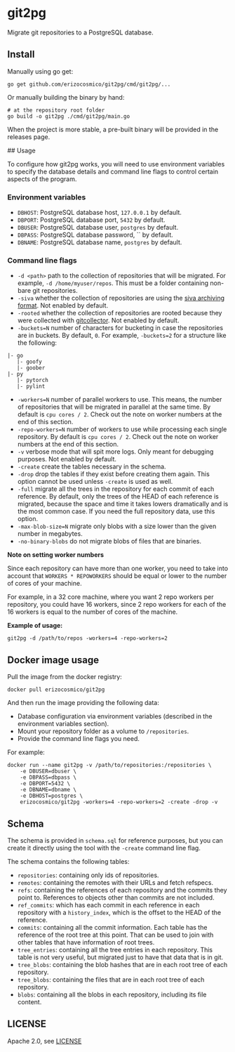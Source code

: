 # git2pg

Migrate git repositories to a PostgreSQL database.

## Install

Manually using go get:

```
go get github.com/erizocosmico/git2pg/cmd/git2pg/...
```

Or manually building the binary by hand:

```
# at the repository root folder
go build -o git2pg ./cmd/git2pg/main.go
```

When the project is more stable, a pre-built binary will be provided in the releases page.

## Usage

To configure how git2pg works, you will need to use environment variables to specify the database details and command line flags to control certain aspects of the program.

### Environment variables

- `DBHOST`: PostgreSQL database host, `127.0.0.1` by default.
- `DBPORT`: PostgreSQL database port, `5432` by default.
- `DBUSER`: PostgreSQL database user, `postgres` by default.
- `DBPASS`: PostgreSQL database password, `` by default.
- `DBNAME`: PostgreSQL database name, `postgres` by default.

### Command line flags

- `-d <path>` path to the collection of repositories that will be migrated. For example, `-d /home/myuser/repos`. This must be a folder containing non-bare git repositories.
- `-siva` whether the collection of repositories are using the [siva archiving format](https://github.com/src-d/siva). Not enabled by default.
- `-rooted` whether the collection of repositories are rooted because they were collected with [gitcollector](https://github.com/src-d/gitcollector). Not enabled by default.
- `-buckets=N` number of characters for bucketing in case the repositories are in buckets. By default, `0`. For example, `-buckets=2` for a structure like the following:
```
|- go
   |- goofy
   |- goober
|- py
   |- pytorch
   |- pylint
```
- `-workers=N` number of parallel workers to use. This means, the number of repositories that will be migrated in parallel at the same time. By default is `cpu cores / 2`. Check out the note on worker numbers at the end of this section.
- `-repo-workers=N` number of workers to use while processing each single repository. By default is `cpu cores / 2`. Check out the note on worker numbers at the end of this section.
- `-v` verbose mode that will spit more logs. Only meant for debugging purposes. Not enabled by default.
- `-create` create the tables necessary in the schema.
- `-drop` drop the tables if they exist before creating them again. This option cannot be used unless `-create` is used as well.
- `-full` migrate all the trees in the repository for each commit of each reference. By default, only the trees of the HEAD of each reference is migrated, because the space and time it takes lowers dramatically and is the most common case. If you need the full repository data, use this option.
- `-max-blob-size=N` migrate only blobs with a size lower than the given number in megabytes.
- `-no-binary-blobs` do not migrate blobs of files that are binaries.

**Note on setting worker numbers**

Since each repository can have more than one worker, you need to take into account that `WORKERS * REPOWORKERS` should be equal or lower to the number of cores of your machine.

For example, in a 32 core machine, where you want 2 repo workers per repository, you could have 16 workers, since 2 repo workers for each of the 16 workers is equal to the number of cores of the machine.

**Example of usage:**

```
git2pg -d /path/to/repos -workers=4 -repo-workers=2
```

## Docker image usage

Pull the image from the docker registry:

```
docker pull erizocosmico/git2pg
```

And then run the image providing the following data:

- Database configuration via environment variables (described in the environment variables section).
- Mount your repository folder as a volume to `/repositories`.
- Provide the command line flags you need.

For example:

```
docker run --name git2pg -v /path/to/repositories:/repositories \
    -e DBUSER=dbuser \
    -e DBPASS=dbpass \
    -e DBPORT=5432 \
    -e DBNAME=dbname \
    -e DBHOST=postgres \
    erizocosmico/git2pg -workers=4 -repo-workers=2 -create -drop -v
```

## Schema

The schema is provided in `schema.sql` for reference purposes, but you can create it directly using the tool with the `-create` command line flag.

The schema contains the following tables:

- `repositories`: containing only ids of repositories.
- `remotes`: containing the remotes with their URLs and fetch refspecs.
- `refs`: containing the references of each repository and the commits they point to. References to objects other than commits are not included.
- `ref_commits`: which has each commit in each reference in each repository with a `history_index`, which is the offset to the HEAD of the reference.
- `commits`: containing all the commit information. Each table has the reference of the root tree at this point. That can be used to join with other tables that have information of root trees.
- `tree_entries`: containing all the tree entries in each repository. This table is not very useful, but migrated just to have that data that is in git.
- `tree_blobs`: containing the blob hashes that are in each root tree of each repository.
- `tree_blobs`: containing the files that are in each root tree of each repository.
- `blobs`: containing all the blobs in each repository, including its file content.

## LICENSE

Apache 2.0, see [LICENSE](/LICENSE)
